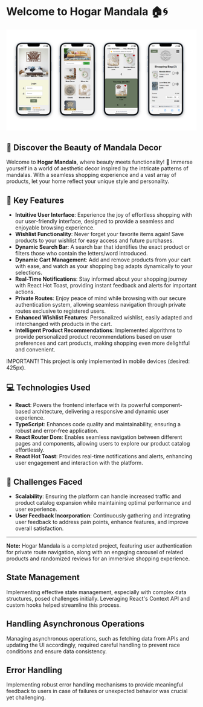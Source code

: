 # Welcome to Hogar Mandala 🏠🌀

<p align="left">
  <img src="/src/assets/e-commercelayoute.jpg" alt="Hogar Mandala Logo" width="fit-content" />
</p>

## 🌟 **Discover the Beauty of Mandala Decor**

Welcome to **Hogar Mandala**, where beauty meets functionality! 🌺 Immerse yourself in a world of aesthetic decor inspired by the intricate patterns of mandalas. With a seamless shopping experience and a vast array of products, let your home reflect your unique style and personality.

## 🚀 **Key Features**

- **Intuitive User Interface**: Experience the joy of effortless shopping with our user-friendly interface, designed to provide a seamless and enjoyable browsing experience.
- **Wishlist Functionality**: Never forget your favorite items again! Save products to your wishlist for easy access and future purchases.
- **Dynamic Search Bar**: A search bar that identifies the exact product or filters those who contain the letters/word introduced.
- **Dynamic Cart Management**: Add and remove products from your cart with ease, and watch as your shopping bag adapts dynamically to your selections.
- **Real-Time Notifications**: Stay informed about your shopping journey with React Hot Toast, providing instant feedback and alerts for important actions.
- **Private Routes**: Enjoy peace of mind while browsing with our secure authentication system, allowing seamless navigation through private routes exclusive to registered users.
- **Enhanced Wishlist Features**: Personalized  wishlist, easily adapted and interchanged with products in the cart.
- **Intelligent Product Recommendations**: Implemented algorithms to provide personalized product recommendations based on user preferences and cart products, making shopping even more delightful and convenient.

IMPORTANT! This project is only implemented in mobile devices (desired: 425px).

## 💻 **Technologies Used**

- **React**: Powers the frontend interface with its powerful component-based architecture, delivering a responsive and dynamic user experience.
- **TypeScript**: Enhances code quality and maintainability, ensuring a robust and error-free application.
- **React Router Dom**: Enables seamless navigation between different pages and components, allowing users to explore our product catalog effortlessly.
- **React Hot Toast**: Provides real-time notifications and alerts, enhancing user engagement and interaction with the platform.

## 🚧 **Challenges Faced**

- **Scalability**: Ensuring the platform can handle increased traffic and product catalog expansion while maintaining optimal performance and user experience.
- **User Feedback Incorporation**: Continuously gathering and integrating user feedback to address pain points, enhance features, and improve overall satisfaction.

---

**Note:** Hogar Mandala is a completed project, featuring user authentication for private route navigation, along with an engaging carousel of related products and randomized reviews for an immersive shopping experience.

## State Management

Implementing effective state management, especially with complex data structures, posed challenges initially. Leveraging React's Context API and custom hooks helped streamline this process.

## Handling Asynchronous Operations

Managing asynchronous operations, such as fetching data from APIs and updating the UI accordingly, required careful handling to prevent race conditions and ensure data consistency.

## Error Handling

Implementing robust error handling mechanisms to provide meaningful feedback to users in case of failures or unexpected behavior was crucial yet challenging.
